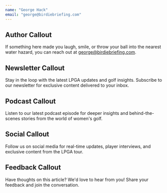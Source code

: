 ```yaml
---
name: "George Hack"
email: "george@birdiebriefing.com"
---
```


## Author Callout

If something here made you laugh, smile, or throw your ball into the nearest water hazard, you can reach out at george@birdiebriefing.com.

## Newsletter Callout

Stay in the loop with the latest LPGA updates and golf insights. Subscribe to our newsletter for exclusive content delivered to your inbox.

## Podcast Callout

Listen to our latest podcast episode for deeper insights and behind-the-scenes stories from the world of women's golf.

## Social Callout

Follow us on social media for real-time updates, player interviews, and exclusive content from the LPGA tour.

## Feedback Callout

Have thoughts on this article? We'd love to hear from you! Share your feedback and join the conversation.
